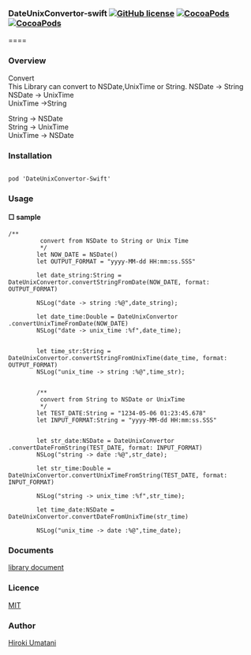 ### DateUnixConvertor-swift [![GitHub license](https://img.shields.io/badge/LICENSE-MIT%20LICENSE-blue.svg)](https://github.com/HirokiUmatani/DateUnixConvertor-swift/LICENSE) [![CocoaPods](https://img.shields.io/badge/platform-ios-lightgrey.svg)](https://cocoapods.org/pods/DateUnixConvertor-swift) [![CocoaPods](https://img.shields.io/cocoapods/v/DateUnixConvertor-swift.svg)](https://cocoapods.org/pods/DateUnixConvertor-swift)  

====
### Overview
Convert  
This Library can convert to NSDate,UnixTime or String.
NSDate -> String  
NSDate -> UnixTime  
UnixTime ->String  

String -> NSDate  
String -> UnixTime  
UnixTime -> NSDate  

### Installation
<code>
pod 'DateUnixConvertor-Swift'
</code>

### Usage

#### □ sample
```
/**
         convert from NSDate to String or Unix Time
         */
        let NOW_DATE = NSDate()
        let OUTPUT_FORMAT = "yyyy-MM-dd HH:mm:ss.SSS"
        
        let date_string:String = DateUnixConvertor.convertStringFromDate(NOW_DATE, format: OUTPUT_FORMAT)
        
        NSLog("date -> string :%@",date_string);
        
        let date_time:Double = DateUnixConvertor .convertUnixTimeFromDate(NOW_DATE)
        NSLog("date -> unix_time :%f",date_time);
        
        
        let time_str:String = DateUnixConvertor.convertStringFromUnixTime(date_time, format: OUTPUT_FORMAT)
        NSLog("unix_time -> string :%@",time_str);
        
        
        /**
         convert from String to NSDate or UnixTime
         */
        let TEST_DATE:String = "1234-05-06 01:23:45.678"
        let INPUT_FORMAT:String = "yyyy-MM-dd HH:mm:ss.SSS"
        
        
        let str_date:NSDate = DateUnixConvertor .convertDateFromString(TEST_DATE, format: INPUT_FORMAT)
        NSLog("string -> date :%@",str_date);
        
        let str_time:Double = DateUnixConvertor.convertUnixTimeFromString(TEST_DATE, format: INPUT_FORMAT)
        
        NSLog("string -> unix_time :%f",str_time);
        
        let time_date:NSDate = DateUnixConvertor.convertDateFromUnixTime(str_time)
        
        NSLog("unix_time -> date :%@",time_date);
```

### Documents
[library document](http://cocoadocs.org/docsets/DateUnixConvertor.swift)

### Licence
[MIT](https://github.com/HirokiUmatani/DateUnixConvertor.swift/blob/master/LICENSE)

### Author
[Hiroki Umatani](https://github.com/HirokiUmatani)

